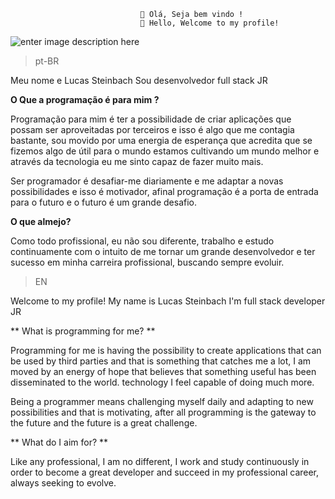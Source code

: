 <!--### Hi there 👋


**lucaswalmor/lucaswalmor** is a ✨ _special_ ✨ repository because its `README.md` (this file) appears on your GitHub profile.

Here are some ideas to get you started:

- 🔭 I’m currently working on ...
- 🌱 I’m currently learning ...
- 👯 I’m looking to collaborate on ...
- 🤔 I’m looking for help with ...
- 💬 Ask me about ...
- 📫 How to reach me: ...
- 😄 Pronouns: ...
- ⚡ Fun fact: ...
-->

						         👋 Olá, Seja bem vindo !
						         👋 Hello, Welcome to my profile!

  ![enter image description here](https://i.ibb.co/gyFx2qv/1.jpg)


> pt-BR

Meu nome e Lucas Steinbach
Sou desenvolvedor full stack JR

**O Que a programação é para mim ?**

Programação para mim é ter a possibilidade de criar aplicações que possam ser aproveitadas por terceiros e isso é algo que me contagia bastante, sou movido por uma energia de esperança que acredita que se fizemos algo de útil para o mundo estamos cultivando um mundo melhor e através da tecnologia eu me sinto capaz de fazer muito mais.

Ser programador é desafiar-me diariamente e me adaptar a novas possibilidades e isso é motivador, afinal programação é a porta de entrada para o futuro e o futuro é um grande desafio.

**O que almejo?**

Como todo profissional, eu não sou diferente, trabalho e estudo continuamente com o intuito de me tornar um grande desenvolvedor e ter sucesso em minha carreira profissional, buscando sempre evoluir. 

> EN

Welcome to my profile!
My name is Lucas Steinbach
I'm full stack developer JR

** What is programming for me? **

Programming for me is having the possibility to create applications that can be used by third parties and that is something that catches me a lot, I am moved by an energy of hope that believes that something useful has been disseminated to the world. technology I feel capable of doing much more.

Being a programmer means challenging myself daily and adapting to new possibilities and that is motivating, after all programming is the gateway to the future and the future is a great challenge.

** What do I aim for? **

Like any professional, I am no different, I work and study continuously in order to become a great developer and succeed in my professional career, always seeking to evolve.

